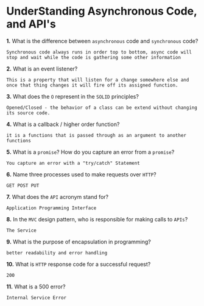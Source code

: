 # UnderStanding Asynchronous Code, and API's

**1.** What is the difference between `asynchronous` code and `synchronous` code?
<!-- enter you answer in the space below -->
```
Synchronous code always runs in order top to bottom, async code will stop and wait while the code is gathering some other information
```
**2.** What is an event listener?
<!-- enter you answer in the space below -->
```
This is a property that will listen for a change somewhere else and once that thing changes it will fire off its assigned function.
```
**3.** What does the `O` represent in the `SOLID` principles?
<!-- enter you answer in the space below -->
```
Opened/Closed - the behavior of a class can be extend without changing its source code.
```
**4.** What is a callback / higher order function?
<!-- enter you answer in the space below -->
```
it is a functions that is passed through as an argument to another functions
```
**5.** What is a `promise`? How do you capture an error from a `promise`?
<!-- enter you answer in the space below -->
```
You capture an error with a "try/catch" Statement
```
**6.** Name three processes used to make requests over `HTTP`?
<!-- enter you answer in the space below -->
```
GET POST PUT
```
**7.** What does the `API` acronym stand for?
<!-- enter you answer in the space below -->
```
Application Programming Interface
```
**8.** In the `MVC` design pattern, who is responsible for making calls to `APIs`?
<!-- enter you answer in the space below -->
```
The Service
```
**9.** What is the purpose of encapsulation in programming?
<!-- enter you answer in the space below -->
```
better readability and error handling
```
**10.** What is `HTTP` response code for a successful request?
<!-- enter you answer in the space below -->
```
200
```
**11.** What is a 500 error?
<!-- enter you answer in the space below -->
```
Internal Service Error
```